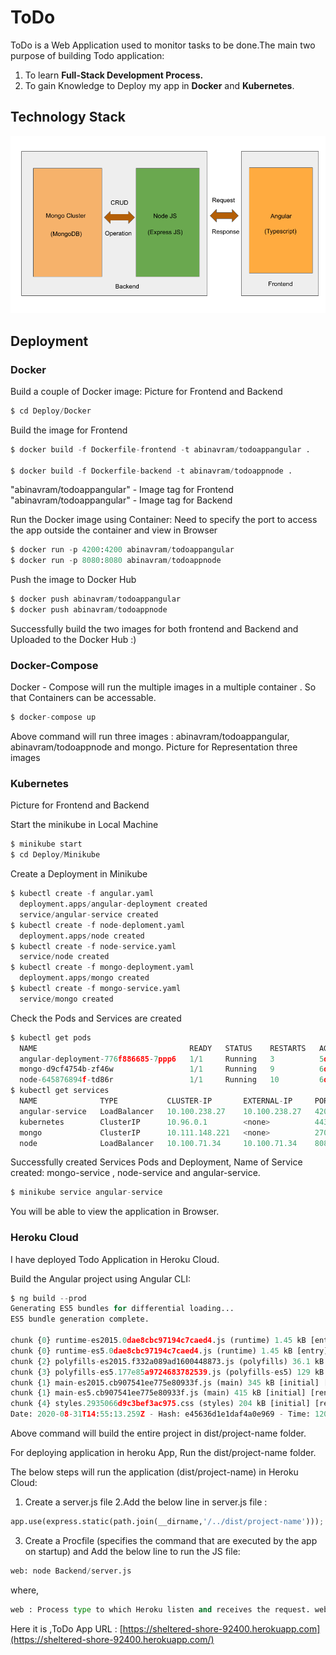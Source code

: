 # ToDo 

ToDo is a Web Application used to monitor tasks to be done.The main two purpose of building Todo application: 
1. To learn **Full-Stack Development Process.** 
2. To gain Knowledge to Deploy my app in **Docker** and **Kubernetes**.

## Technology Stack

![](images/project_techno_stack.png)


## Deployment
### Docker
Build a couple of  Docker image:
Picture for Frontend and Backend
```python
$ cd Deploy/Docker
```
Build the image for Frontend
```python
$ docker build -f Dockerfile-frontend -t abinavram/todoappangular .

$ docker build -f Dockerfile-backend -t abinavram/todoappnode .
```
"abinavram/todoappangular" - Image tag for Frontend
"abinavram/todoappangular" - Image tag for Backend

Run the Docker image using Container:
Need to specify the port to access the app outside the container and view in Browser
```python
$ docker run -p 4200:4200 abinavram/todoappangular
$ docker run -p 8080:8080 abinavram/todoappnode
```
Push the image to Docker Hub
```python
$ docker push abinavram/todoappangular
$ docker push abinavram/todoappnode
```
Successfully build the two images for both frontend and Backend and Uploaded to the Docker Hub :)
### Docker-Compose
Docker - Compose will run the multiple images in a multiple container . So that Containers can be accessable.
```python
$ docker-compose up
```
Above command will run three images : abinavram/todoappangular, abinavram/todoappnode and mongo.
Picture for Representation three images
### Kubernetes
Picture for Frontend and Backend

Start the minikube in Local Machine
```python
$ minikube start
$ cd Deploy/Minikube
```
Create a Deployment in Minikube 
```python
$ kubectl create -f angular.yaml
  deployment.apps/angular-deployment created
  service/angular-service created
$ kubectl create -f node-deploment.yaml
  deployment.apps/node created
$ kubectl create -f node-service.yaml
  service/node created
$ kubectl create -f mongo-deployment.yaml
  deployment.apps/mongo created
$ kubectl create -f mongo-service.yaml
  service/mongo created
```
Check the Pods and Services are created
```python
$ kubectl get pods
  NAME                                  READY   STATUS    RESTARTS   AGE
  angular-deployment-776f886685-7ppp6   1/1     Running   3          5d21h
  mongo-d9cf4754b-zf46w                 1/1     Running   9          6d14h
  node-645876894f-td86r                 1/1     Running   10         6d12h
$ kubectl get services
  NAME              TYPE           CLUSTER-IP       EXTERNAL-IP     PORT(S)          AGE
  angular-service   LoadBalancer   10.100.238.27    10.100.238.27   4200:30781/TCP   5d21h
  kubernetes        ClusterIP      10.96.0.1        <none>          443/TCP          6d16h
  mongo             ClusterIP      10.111.148.221   <none>          27017/TCP        6d14h
  node              LoadBalancer   10.100.71.34     10.100.71.34    8080:30266/TCP   6d14h
```
Successfully created Services Pods and Deployment,
Name of Service created: 
mongo-service , node-service and angular-service.
```python
$ minikube service angular-service
```
You will be able to view the application in Browser.

### Heroku Cloud

I have deployed Todo Application in Heroku Cloud.

Build the Angular project using Angular CLI: 
```python
$ ng build --prod
Generating ES5 bundles for differential loading...
ES5 bundle generation complete.

chunk {0} runtime-es2015.0dae8cbc97194c7caed4.js (runtime) 1.45 kB [entry] [rendered]
chunk {0} runtime-es5.0dae8cbc97194c7caed4.js (runtime) 1.45 kB [entry] [rendered]
chunk {2} polyfills-es2015.f332a089ad1600448873.js (polyfills) 36.1 kB [initial] [rendered]
chunk {3} polyfills-es5.177e85a9724683782539.js (polyfills-es5) 129 kB [initial] [rendered]
chunk {1} main-es2015.cb907541ee775e80933f.js (main) 345 kB [initial] [rendered]
chunk {1} main-es5.cb907541ee775e80933f.js (main) 415 kB [initial] [rendered]
chunk {4} styles.2935066d9c3bef3ac975.css (styles) 204 kB [initial] [rendered]
Date: 2020-08-31T14:55:13.259Z - Hash: e45636d1e1daf4a0e969 - Time: 120713ms
```
Above command will build the entire project in dist/project-name folder.

For deploying application in heroku App, Run the dist/project-name folder.

The below steps will run the application (dist/project-name)  in Heroku Cloud:

1. Create a server.js file
2.Add the below line in server.js file :
```python
app.use(express.static(path.join(__dirname,'/../dist/project-name')));
```
3. Create a Procfile (specifies the command that are executed by the app on startup) and Add the below line to run the JS file:
```python
web: node Backend/server.js
```
where,
```python
web : Process type to which Heroku listen and receives the request. web command will be executed for running ToDo application.
```
Here it is ,ToDo App URL : 
[https://sheltered-shore-92400.herokuapp.com](https://sheltered-shore-92400.herokuapp.com/)
